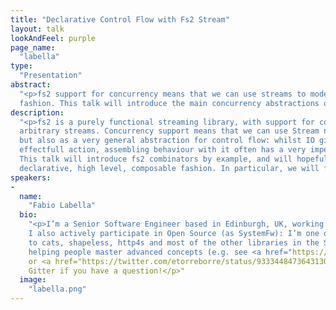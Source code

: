 ```yaml
---
title: "Declarative Control Flow with Fs2 Stream"
layout: talk
lookAndFeel: purple
page_name:
  "labella"
type:
  "Presentation"
abstract:
  "<p>fs2 support for concurrency means that we can use streams to model program flow in a composable, declarative 
  fashion. This talk will introduce the main concurrency abstractions of fs2 through practical examples. </p>"
description:
  "<p>fs2 is a purely functional streaming library, with support for concurrent and nondeterministic merging of 
  arbitrary streams. Concurrency support means that we can use Stream not only to process data in constant memory, 
  but also as a very general abstraction for control flow: whilst IO gives us an excellent model for a single 
  effectfull action, assembling behaviour with it often has a very imperative flavour (pure, but still imperative). 
  This talk will introduce fs2 combinators by example, and will hopefully show how we can model control flow in a 
  declarative, high level, composable fashion. In particular, we will focus on concurrent combinators.</p>"
speakers:
-
  name:
    "Fabio Labella"
  bio:
    "<p>I’m a Senior Software Engineer based in Edinburgh, UK, working in Scala in the financial industry. 
    I also actively participate in Open Source (as SystemFw): I’m one of the maintainers of fs2, and a contributor 
    to cats, shapeless, http4s and most of the other libraries in the Scala FP ecosystem. I have a passion for 
    helping people master advanced concepts (e.g. see <a href="https://twitter.com/balajisivaraman/status/894976114304499712">here</a> 
    or <a href="https://twitter.com/etorreborre/status/933344847364313088">here</a>), so hit me up on 
    Gitter if you have a question!</p>"
  image:
    "labella.png"
---
```

